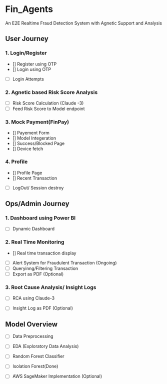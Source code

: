 # Fin_Agents
An E2E Realtime Fraud Detection System with Agnetic Support and Analysis 

## User Journey
### 1. Login/Register
- [] Register using OTP
- [] Login using OTP
- [ ] Login Attempts

### 2. Agnetic based Risk Score Analysis 
- [ ] Risk Score Calculation (Claude -3)
- [ ] Feed Risk Score to Model endpoint

### 3. Mock Payment(FinPay)
- [] Payement Form
- [] Model Integeration
- [] Success/Blocked Page
- [] Device fetch

### 4. Profile 
- [] Profile Page
- [] Recent Transaction
- [ ] LogOut/ Session destroy




## Ops/Admin Journey
### 1. Dashboard using Power BI
- [ ] Dynamic Dashboard

### 2. Real Time Monitoring 
- [] Real time transaction display
- [ ] Alert System for Fraudulent Transaction (Ongoing)
- [ ] Queryinng/Filtering Transaction
- [ ] Export as PDF (Optional)

### 3. Root Cause Analysis/ Insight Logs
- [ ] RCA using Claude-3
- [ ] Insight Log as PDF (Optional)



## Model Overview
- [ ] Data Preprocessing
- [ ] EDA (Exploratory Data Analysis)
- [ ] Random Forest Classifier
- [ ] Isolation Forest(Done)
- [ ] AWS SageMaker Implementation (Optional)



